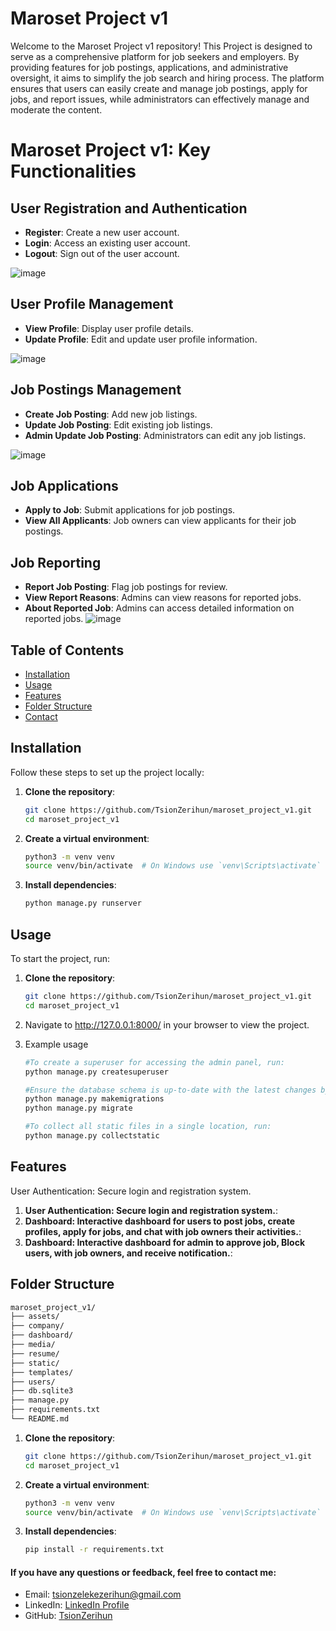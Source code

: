 # Maroset Project v1

Welcome to the Maroset Project v1 repository! This Project is designed to serve as a comprehensive platform for job seekers and employers. By providing features for job postings, applications, and administrative oversight, it aims to simplify the job search and hiring process. The platform ensures that users can easily create and manage job postings, apply for jobs, and report issues, while administrators can effectively manage and moderate the content.

# Maroset Project v1: Key Functionalities

## User Registration and Authentication
- **Register**: Create a new user account.
- **Login**: Access an existing user account.
- **Logout**: Sign out of the user account.
  
![image](https://github.com/TsionZerihun/maroset_project_v1/assets/101357449/83e16a5d-1cc1-47d4-ac59-6fbd4e4abf59)


## User Profile Management
- **View Profile**: Display user profile details.
- **Update Profile**: Edit and update user profile information.
  
![image](https://github.com/TsionZerihun/maroset_project_v1/assets/101357449/6762807f-f5ff-49c7-9cfc-b1b2fdb2f7b3)


## Job Postings Management
- **Create Job Posting**: Add new job listings.
- **Update Job Posting**: Edit existing job listings.
- **Admin Update Job Posting**: Administrators can edit any job listings.

![image](https://github.com/TsionZerihun/maroset_project_v1/assets/101357449/3527f3c9-3ffc-4b16-833a-23506646bda8)


## Job Applications
- **Apply to Job**: Submit applications for job postings.
- **View All Applicants**: Job owners can view applicants for their job postings.

## Job Reporting
- **Report Job Posting**: Flag job postings for review.
- **View Report Reasons**: Admins can view reasons for reported jobs.
- **About Reported Job**: Admins can access detailed information on reported jobs.
  ![image](https://github.com/TsionZerihun/maroset_project_v1/assets/101357449/3b5249ff-df57-45f2-a4b2-d05e1ff38937)


## Table of Contents
- [Installation](#installation)
- [Usage](#usage)
- [Features](#features)
- [Folder Structure](#folder-structure)
- [Contact](#contact)

## Installation

Follow these steps to set up the project locally:

1. **Clone the repository**:
   ```bash
   git clone https://github.com/TsionZerihun/maroset_project_v1.git
   cd maroset_project_v1
2. **Create a virtual environment**:
   ```bash
   python3 -m venv venv
   source venv/bin/activate  # On Windows use `venv\Scripts\activate`
3. **Install dependencies**:
   ```bash
   python manage.py runserver

## Usage

To start the project, run:


1. **Clone the repository**:
   ```bash
   git clone https://github.com/TsionZerihun/maroset_project_v1.git
   cd maroset_project_v1
2. Navigate to http://127.0.0.1:8000/ in your browser to view the project.

3. Example usage
   ```python
   #To create a superuser for accessing the admin panel, run:
   python manage.py createsuperuser
   ```

   ```python
   #Ensure the database schema is up-to-date with the latest changes by running:
   python manage.py makemigrations
   python manage.py migrate
   ```

   ```python
   #To collect all static files in a single location, run:
   python manage.py collectstatic
   ```


## Features

User Authentication: Secure login and registration system.

1. **User Authentication: Secure login and registration system.**:
2. **Dashboard: Interactive dashboard for users to post jobs, create profiles, apply for jobs, and chat with job owners their activities.**:
3. **Dashboard: Interactive dashboard for admin to approve job, Block users, with job owners, and receive notification.**:

## Folder Structure

```bash
maroset_project_v1/
├── assets/
├── company/
├── dashboard/
├── media/
├── resume/
├── static/
├── templates/
├── users/
├── db.sqlite3
├── manage.py
├── requirements.txt
└── README.md
```

1. **Clone the repository**:
   ```bash
   git clone https://github.com/TsionZerihun/maroset_project_v1.git
   cd maroset_project_v1
2. **Create a virtual environment**:
   ```bash
   python3 -m venv venv
   source venv/bin/activate  # On Windows use `venv\Scripts\activate`
3. **Install dependencies**:
   ```bash
   pip install -r requirements.txt
   ```

#### If you have any questions or feedback, feel free to contact me:

- Email: tsionzelekezerihun@gmail.com
- LinkedIn: [LinkedIn Profile](https://www.linkedin.com/in/tsion-zeleke/)
- GitHub: [TsionZerihun](https://github.com/TsionZerihun)
